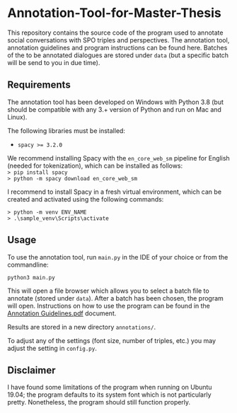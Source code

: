 # Annotation-Tool-for-Master-Thesis

This repository contains the source code of the program used to annotate social conversations with SPO triples and perspectives. The annotation tool, annotation guidelines and program instructions can be found here. Batches of the to be annotated dialogues are stored under `data` (but a specific batch will be send to you in due time).

## Requirements

The annotation tool has been developed on Windows with Python 3.8 (but should be compatible with any 3.+ version of Python and run on Mac and Linux).

The following libraries must be installed:
* `spacy >= 3.2.0`

We recommend installing Spacy with the `en_core_web_sm` pipeline for English (needed for tokenization), which can be installed as follows:<br>
`> pip install spacy` <br>
`> python -m spacy download en_core_web_sm`

I recommend to install Spacy in a fresh virtual environment, which can be created and activated using the following commands:

`> python -m venv ENV_NAME`<br>
`> .\sample_venv\Scripts\activate`

## Usage

To use the annotation tool, run `main.py` in the IDE of your choice or from the commandline:

`python3 main.py`

This will open a file browser which allows you to select a batch file to annotate (stored under `data`). After a batch has been chosen, the program will open. Instructions on how to use the program can be found in the [Annotation Guidelines.pdf](https://github.com/thomas097/Annotation-Tool-for-Master-Thesis/blob/main/Annotation_Guidelines.pdf) document. 

Results are stored in a new directory `annotations/`.

To adjust any of the settings (font size, number of triples, etc.) you may adjust the setting in `config.py`.

## Disclaimer
I have found some limitations of the program when running on Ubuntu 19.04; the program defaults to its system font which is not particularly pretty. Nonetheless, the program should still function properly.
